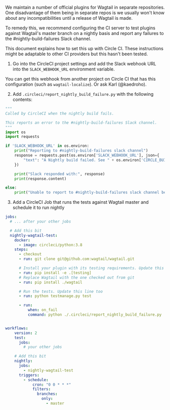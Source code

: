 We maintain a number of official plugins for Wagtail in separate repositories. One disadvantage of them being in separate repos is we usually won't know about any incompatibilities until a release of Wagtail is made.

To remedy this, we recommend configuring the CI server to test plugins against Wagtail's master branch on a nightly basis and report any failures to the #nightly-build-failures Slack channel.

This document explains how to set this up with Circle CI. These instructions might be adaptable to other CI providers but this hasn't been tested.

1) Go into the CircleCI project settings and add the Slack webhook URL into the `SLACK_WEBHOOK_URL` environment variable.

You can get this webhook from another project on Circle CI that has this configuration (such as `wagtail-localize`). Or ask Karl (@kaedroho).

2) Add `.circleci/report_nightly_build_failure.py` with the following contents:

```python
"""
Called by CircleCI when the nightly build fails.

This reports an error to the #nightly-build-failures Slack channel.
"""
import os
import requests

if 'SLACK_WEBHOOK_URL' in os.environ:
    print("Reporting to #nightly-build-failures slack channel")
    response = requests.post(os.environ['SLACK_WEBHOOK_URL'], json={
        "text": "A Nightly build failed. See " + os.environ['CIRCLE_BUILD_URL'],
    })

    print("Slack responded with:", response)
    print(response.content)

else:
    print("Unable to report to #nightly-build-failures slack channel because SLACK_WEBHOOK_URL is not set")
```

3) Add a CircleCI Job that runs the tests against Wagtail master and schedule it to run nightly

```yaml
jobs:
  # ... after your other jobs

  # Add this bit
  nightly-wagtail-test:
    docker:
      - image: circleci/python:3.8
    steps:
      - checkout
      - run: git clone git@github.com:wagtail/wagtail.git

      # Install your plugin with its testing requirements. Update this line
      - run: pip install -e .[testing]
      # Replace Wagtail with the one checked out from git
      - run: pip install ./wagtail

      # Run the tests. Update this line too
      - run: python testmanage.py test

      - run:
          when: on_fail
          command: python ./.circleci/report_nightly_build_failure.py


workflows:
    version: 2
    test:
      jobs:
        # your other jobs

    # Add this bit
    nightly:
      jobs:
        - nightly-wagtail-test
      triggers:
        - schedule:
            cron: "0 0 * * *"
            filters:
              branches:
                only:
                  - master
```